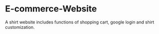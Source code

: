 # E-commerce-Website
A shirt website includes functions of shopping cart, google login and shirt customization.
